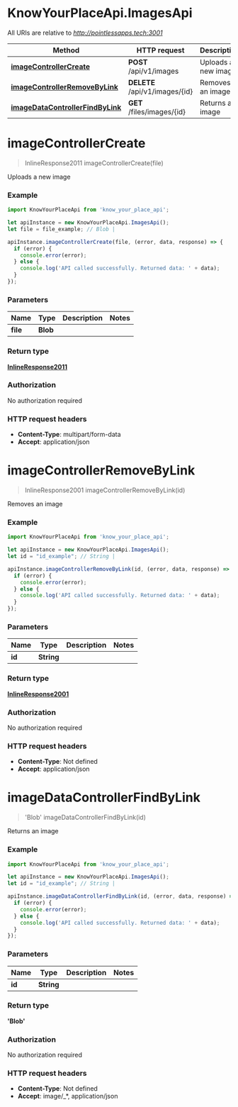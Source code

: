 # KnowYourPlaceApi.ImagesApi

All URIs are relative to *http://pointlessapps.tech:3001*

Method | HTTP request | Description
------------- | ------------- | -------------
[**imageControllerCreate**](ImagesApi.md#imageControllerCreate) | **POST** /api/v1/images | Uploads a new image
[**imageControllerRemoveByLink**](ImagesApi.md#imageControllerRemoveByLink) | **DELETE** /api/v1/images/{id} | Removes an image
[**imageDataControllerFindByLink**](ImagesApi.md#imageDataControllerFindByLink) | **GET** /files/images/{id} | Returns an image

<a name="imageControllerCreate"></a>
# **imageControllerCreate**
> InlineResponse2011 imageControllerCreate(file)

Uploads a new image

### Example
```javascript
import KnowYourPlaceApi from 'know_your_place_api';

let apiInstance = new KnowYourPlaceApi.ImagesApi();
let file = file_example; // Blob | 

apiInstance.imageControllerCreate(file, (error, data, response) => {
  if (error) {
    console.error(error);
  } else {
    console.log('API called successfully. Returned data: ' + data);
  }
});
```

### Parameters

Name | Type | Description  | Notes
------------- | ------------- | ------------- | -------------
 **file** | **Blob**|  | 

### Return type

[**InlineResponse2011**](InlineResponse2011.md)

### Authorization

No authorization required

### HTTP request headers

 - **Content-Type**: multipart/form-data
 - **Accept**: application/json

<a name="imageControllerRemoveByLink"></a>
# **imageControllerRemoveByLink**
> InlineResponse2001 imageControllerRemoveByLink(id)

Removes an image

### Example
```javascript
import KnowYourPlaceApi from 'know_your_place_api';

let apiInstance = new KnowYourPlaceApi.ImagesApi();
let id = "id_example"; // String | 

apiInstance.imageControllerRemoveByLink(id, (error, data, response) => {
  if (error) {
    console.error(error);
  } else {
    console.log('API called successfully. Returned data: ' + data);
  }
});
```

### Parameters

Name | Type | Description  | Notes
------------- | ------------- | ------------- | -------------
 **id** | **String**|  | 

### Return type

[**InlineResponse2001**](InlineResponse2001.md)

### Authorization

No authorization required

### HTTP request headers

 - **Content-Type**: Not defined
 - **Accept**: application/json

<a name="imageDataControllerFindByLink"></a>
# **imageDataControllerFindByLink**
> &#x27;Blob&#x27; imageDataControllerFindByLink(id)

Returns an image

### Example
```javascript
import KnowYourPlaceApi from 'know_your_place_api';

let apiInstance = new KnowYourPlaceApi.ImagesApi();
let id = "id_example"; // String | 

apiInstance.imageDataControllerFindByLink(id, (error, data, response) => {
  if (error) {
    console.error(error);
  } else {
    console.log('API called successfully. Returned data: ' + data);
  }
});
```

### Parameters

Name | Type | Description  | Notes
------------- | ------------- | ------------- | -------------
 **id** | **String**|  | 

### Return type

**&#x27;Blob&#x27;**

### Authorization

No authorization required

### HTTP request headers

 - **Content-Type**: Not defined
 - **Accept**: image/_*, application/json

